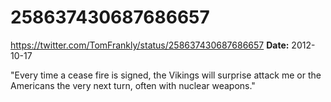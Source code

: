 # 258637430687686657
https://twitter.com/TomFrankly/status/258637430687686657
**Date:** 2012-10-17

"Every time a cease fire is signed, the Vikings will surprise attack me or the Americans the very next turn, often with nuclear weapons."
